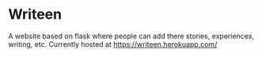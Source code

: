 # Writeen
A website based on flask where people can add there stories, experiences, writing, etc. 
Currently hosted at https://writeen.herokuapp.com/

